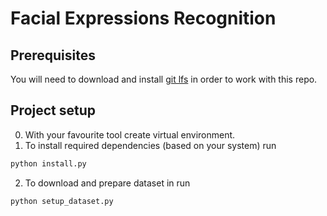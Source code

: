 # Facial Expressions Recognition 

## Prerequisites
You will need to download and install [git lfs](https://git-lfs.github.com/) in order to work with this repo.
## Project setup
0. With your favourite tool create virtual environment.
1. To install required dependencies (based on your system) run
```bash
python install.py
```
2. To download and prepare dataset in run
```bash
python setup_dataset.py
```
